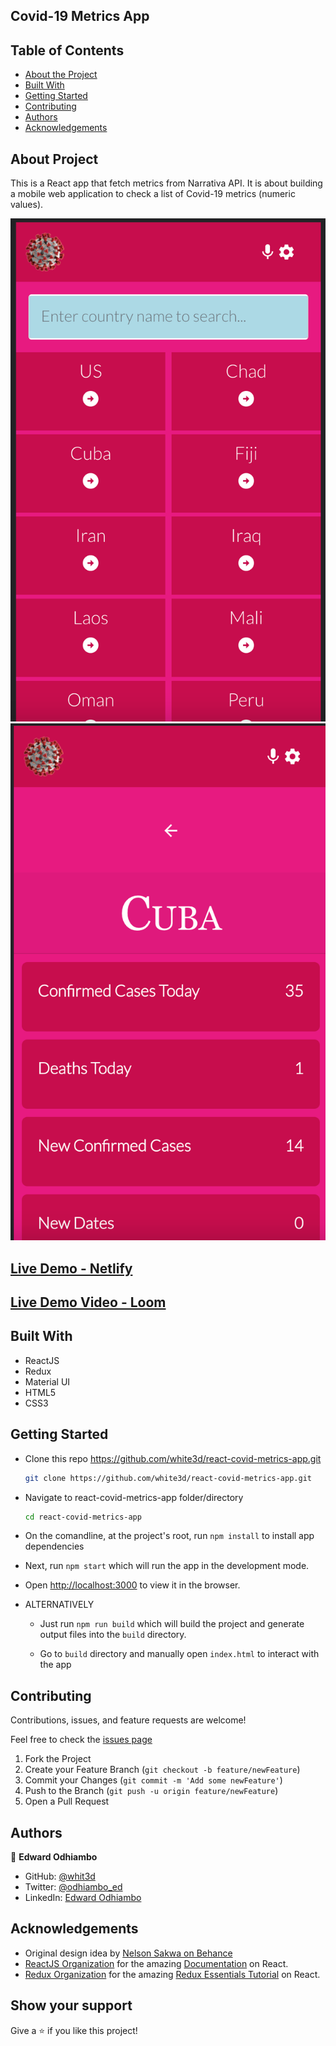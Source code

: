 ## Covid-19 Metrics App

## Table of Contents

* [About the Project](#about-the-project)
* [Built With](#built-with)
* [Getting Started](#getting-started)
* [Contributing](#contributing)
* [Authors](#author)
* [Acknowledgements](#acknowledgements)

## About Project

This is a React app that fetch metrics from Narrativa API. It is about building a mobile web application to check a list of Covid-19 metrics (numeric values).

![Country](Screenshot-covid1.png)
![Data](Screenshot-covid2.png)



## [Live Demo - Netlify](https://aesthetic-cupcake-19dcf4.netlify.app)
## [Live Demo Video - Loom](https://www.loom.com/share/ff5b88499f064236867a193d28c8f8e2)
<!-- ## [Live Demo ]() -->

## Built With

* ReactJS
* Redux
* Material UI
* HTML5
* CSS3


## Getting Started

* Clone this repo <https://github.com/white3d/react-covid-metrics-app.git>

    ```bash
    git clone https://github.com/white3d/react-covid-metrics-app.git
    ```

* Navigate to react-covid-metrics-app folder/directory

    ```bash
    cd react-covid-metrics-app
    ```

* On the comandline, at the project's root, run ```npm install``` to install app dependencies

* Next, run ```npm start``` which will run the app in the development mode.

* Open [http://localhost:3000](http://localhost:3000) to view it in the browser.

* ALTERNATIVELY

  * Just run ```npm run build``` which will build the project and generate output files into the ```build``` directory.

  * Go to ```build``` directory and manually open ```index.html``` to interact with the app


## Contributing

Contributions, issues, and feature requests are welcome!

Feel free to check the [issues page](../../issues)

  1. Fork the Project
  2. Create your Feature Branch (`git checkout -b feature/newFeature`)
  3. Commit your Changes (`git commit -m 'Add some newFeature'`)
  4. Push to the Branch (`git push -u origin feature/newFeature`)
  5. Open a Pull Request

## Authors

👤 **Edward Odhiambo**

- GitHub: [@whit3d](https://github.com/white3d)
- Twitter: [@odhiambo_ed](https://twitter.com/odhiambo_ed)
- LinkedIn: [Edward Odhiambo](https://www.linkedin.com/in/edward-odhiambo-6a462a21b/)

## Acknowledgements

* Original design idea by [Nelson Sakwa on Behance](https://www.behance.net/sakwadesignstudio)
* [ReactJS Organization](https://reactjs.org/) for the amazing [Documentation](https://reactjs.org/docs/getting-started.html) on React.
* [Redux Organization](https://redux.js.org/) for the amazing [Redux Essentials Tutorial](https://redux.js.org/tutorials/essentials/part-1-overview-concepts) on React.

## Show your support

Give a ⭐️ if you like this project!
